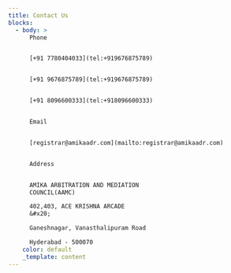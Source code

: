 ```yaml
---
title: Contact Us
blocks:
  - body: >
      Phone


      [+91 7780404033](tel:+919676875789)


      [+91 9676875789](tel:+919676875789)


      [+91 8096600333](tel:+918096600333)


      Email


      [registrar@amikaadr.com](mailto:registrar@amikaadr.com)


      Address


      AMIKA ARBITRATION AND MEDIATION
      COUNCIL(AAMC)                                                    &#x20;

      402,403, ACE KRISHNA ARCADE                                         
      &#x20;

      Ganeshnagar, Vanasthalipuram Road                                 &#x20;

      Hyderabad - 500070
    color: default
    _template: content
---
```


